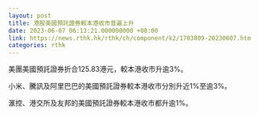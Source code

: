 ```yaml
---
layout: post
title: 港股美國預託證券較本港收市普遍上升
date: 2023-06-07 06:13:21.000000000 +08:00
link: https://news.rthk.hk/rthk/ch/component/k2/1703809-20230607.htm
categories: rthk
---
```


美團美國預託證券折合125.83港元，較本港收市升逾3%。

小米、騰訊及阿里巴巴的美國預託證券較本港收市分別升近1%至逾3%。

滙控、港交所及友邦的美國預託證券較本港收市都升逾1%。
